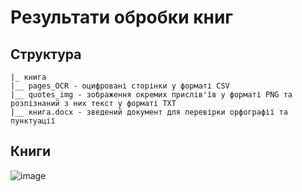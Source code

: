 # Результати обробки книг

## Структура
```
|_ книга
|__ pages_OCR - оцифровані сторінки у форматі CSV
|__ quotes_img - зображення окремих прислів'їв у форматі PNG та розпізнаний з них текст у форматі TXT
|__ книга.docx - зведений документ для перевірки орфографії та пунктуації
```


## Книги
![image](https://user-images.githubusercontent.com/93987936/169782831-45442cf6-2317-4587-adb5-513efc70accf.png)


